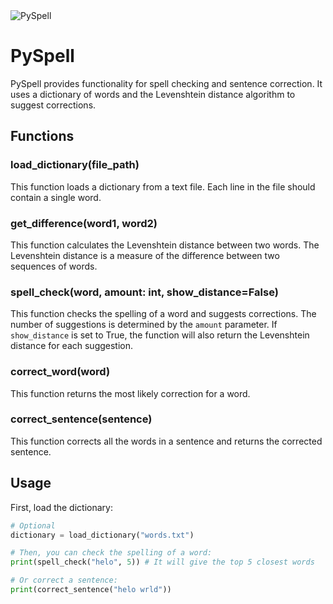 <img scr='[https://github.com/vertmit/pyspell/assets/132244922/430f888d-e332-4f9c-bf55-72554f0894e0](https://private-user-images.githubusercontent.com/132244922/301036205-430f888d-e332-4f9c-bf55-72554f0894e0.png?jwt=eyJhbGciOiJIUzI1NiIsInR5cCI6IkpXVCJ9.eyJpc3MiOiJnaXRodWIuY29tIiwiYXVkIjoicmF3LmdpdGh1YnVzZXJjb250ZW50LmNvbSIsImtleSI6ImtleTUiLCJleHAiOjE3MDY2NzUwOTYsIm5iZiI6MTcwNjY3NDc5NiwicGF0aCI6Ii8xMzIyNDQ5MjIvMzAxMDM2MjA1LTQzMGY4ODhkLWUzMzItNGY5Yy1iZjU1LTcyNTU0ZjA4OTRlMC5wbmc_WC1BbXotQWxnb3JpdGhtPUFXUzQtSE1BQy1TSEEyNTYmWC1BbXotQ3JlZGVudGlhbD1BS0lBVkNPRFlMU0E1M1BRSzRaQSUyRjIwMjQwMTMxJTJGdXMtZWFzdC0xJTJGczMlMkZhd3M0X3JlcXVlc3QmWC1BbXotRGF0ZT0yMDI0MDEzMVQwNDE5NTZaJlgtQW16LUV4cGlyZXM9MzAwJlgtQW16LVNpZ25hdHVyZT0zZWY4MGRhNjk2ZWI5NDEyNmY2NmI2OTFjOWY3ZjBlODU5YmEyMmU5Yjg4NmY1ODgyNmIyNDU3ZDgyMGI5NTkwJlgtQW16LVNpZ25lZEhlYWRlcnM9aG9zdCZhY3Rvcl9pZD0wJmtleV9pZD0wJnJlcG9faWQ9MCJ9.WrbJ5-HJOq_jzyWOW4kVc8YL35jl5yV5y2_jEPNBzGY)' alt='PySpell'>
<br>

# PySpell
PySpell provides functionality for spell checking and sentence correction. It uses a dictionary of words and the Levenshtein distance algorithm to suggest corrections.

## Functions

### load_dictionary(file_path)
This function loads a dictionary from a text file. Each line in the file should contain a single word.

### get_difference(word1, word2)
This function calculates the Levenshtein distance between two words. The Levenshtein distance is a measure of the difference between two sequences of words.

### spell_check(word, amount: int, show_distance=False)
This function checks the spelling of a word and suggests corrections. The number of suggestions is determined by the `amount` parameter. If `show_distance` is set to True, the function will also return the Levenshtein distance for each suggestion.

### correct_word(word)
This function returns the most likely correction for a word.

### correct_sentence(sentence)
This function corrects all the words in a sentence and returns the corrected sentence.

## Usage

First, load the dictionary:

```python
# Optional
dictionary = load_dictionary("words.txt")

# Then, you can check the spelling of a word:
print(spell_check("helo", 5)) # It will give the top 5 closest words

# Or correct a sentence:
print(correct_sentence("helo wrld"))
```
